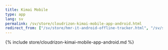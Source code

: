 ```yaml
---
title: Kimai Mobile
type: app 
lang: sv
permalink: /sv/store/cloudrizon-kimai-mobile-app-android.html
redirect_from: ["/sv/store/hmr-it-android-offline-tracker.html", "/sv/store/mr-software-android-offline-tracker.md"]
---
```


{% include store/cloudrizon-kimai-mobile-app-android.md %}
